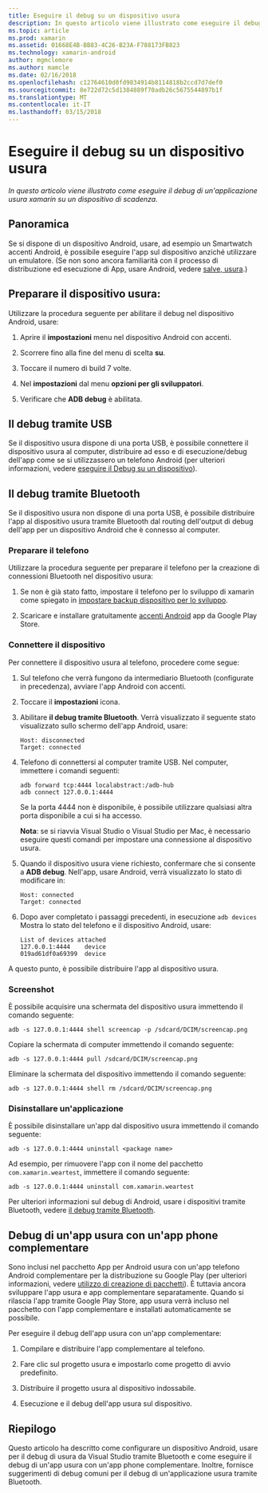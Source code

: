 ```yaml
---
title: Eseguire il debug su un dispositivo usura
description: In questo articolo viene illustrato come eseguire il debug di un'applicazione usura xamarin su un dispositivo di scadenza.
ms.topic: article
ms.prod: xamarin
ms.assetid: 01668E4B-BB83-4C26-B23A-F788173FB823
ms.technology: xamarin-android
author: mgmclemore
ms.author: mamcle
ms.date: 02/16/2018
ms.openlocfilehash: c12764610d0fd9834914b8114818b2ccd7d7def0
ms.sourcegitcommit: 8e722d72c5d1384889f70adb26c5675544897b1f
ms.translationtype: MT
ms.contentlocale: it-IT
ms.lasthandoff: 03/15/2018
---
```

# <a name="debug-on-a-wear-device"></a>Eseguire il debug su un dispositivo usura

_In questo articolo viene illustrato come eseguire il debug di un'applicazione usura xamarin su un dispositivo di scadenza._


## <a name="overview"></a>Panoramica

Se si dispone di un dispositivo Android, usare, ad esempio un Smartwatch accenti Android, è possibile eseguire l'app sul dispositivo anziché utilizzare un emulatore. (Se non sono ancora familiarità con il processo di distribuzione ed esecuzione di App, usare Android, vedere [salve, usura](~/android/wear/get-started/hello-wear.md).)

## <a name="prepare-the-wear-device"></a>Preparare il dispositivo usura:

Utilizzare la procedura seguente per abilitare il debug nel dispositivo Android, usare:

1.  Aprire il **impostazioni** menu nel dispositivo Android con accenti.

2.  Scorrere fino alla fine del menu di scelta **su**.

3.  Toccare il numero di build 7 volte.

4.  Nel **impostazioni** dal menu **opzioni per gli sviluppatori**.

5.  Verificare che **ADB debug** è abilitata.


## <a name="debugging-over-usb"></a>Il debug tramite USB

Se il dispositivo usura dispone di una porta USB, è possibile connettere il dispositivo usura al computer, distribuire ad esso e di esecuzione/debug dell'app come se si utilizzassero un telefono Android (per ulteriori informazioni, vedere [eseguire il Debug su un dispositivo](~/android/deploy-test/debugging/debug-on-device.md)).


## <a name="debugging-over-bluetooth"></a>Il debug tramite Bluetooth

Se il dispositivo usura non dispone di una porta USB, è possibile distribuire l'app al dispositivo usura tramite Bluetooth dal routing dell'output di debug dell'app per un dispositivo Android che è connesso al computer. 

### <a name="prepare-your-phone"></a>Preparare il telefono

Utilizzare la procedura seguente per preparare il telefono per la creazione di connessioni Bluetooth nel dispositivo usura: 

1.  Se non è già stato fatto, impostare il telefono per lo sviluppo di xamarin come spiegato in [impostare backup dispositivo per lo sviluppo](~/android/get-started/installation/set-up-device-for-development.md).

2.  Scaricare e installare gratuitamente [accenti Android](https://play.google.com/store/apps/details?id=com.google.android.wearable.app) app da Google Play Store.

### <a name="connect-the-device"></a>Connettere il dispositivo

Per connettere il dispositivo usura al telefono, procedere come segue:

1.  Sul telefono che verrà fungono da intermediario Bluetooth (configurate in precedenza), avviare l'app Android con accenti. 

2.  Toccare il **impostazioni** icona.

3.  Abilitare **il debug tramite Bluetooth**. Verrà visualizzato il seguente stato visualizzato sullo schermo dell'app Android, usare:

        Host: disconnected
        Target: connected

4.  Telefono di connettersi al computer tramite USB. Nel computer, immettere i comandi seguenti:

    ```shell
    adb forward tcp:4444 localabstract:/adb-hub
    adb connect 127.0.0.1:4444
    ```

    Se la porta 4444 non è disponibile, è possibile utilizzare qualsiasi altra porta disponibile a cui si ha accesso. 

    **Nota**: se si riavvia Visual Studio o Visual Studio per Mac, è necessario eseguire questi comandi per impostare una connessione al dispositivo usura.

5.  Quando il dispositivo usura viene richiesto, confermare che si consente a **ADB debug**. Nell'app, usare Android, verrà visualizzato lo stato di modificare in:

        Host: connected
        Target: connected

6.  Dopo aver completato i passaggi precedenti, in esecuzione `adb devices` Mostra lo stato del telefono e il dispositivo Android, usare:

        List of devices attached
        127.0.0.1:4444    device
        019ad61df0a69399  device

A questo punto, è possibile distribuire l'app al dispositivo usura.

<a name="screenshots" />

### <a name="taking-screenshots"></a>Screenshot

È possibile acquisire una schermata del dispositivo usura immettendo il comando seguente: 

```shell
adb -s 127.0.0.1:4444 shell screencap -p /sdcard/DCIM/screencap.png
```

Copiare la schermata di computer immettendo il comando seguente:

```shell
adb -s 127.0.0.1:4444 pull /sdcard/DCIM/screencap.png
```

Eliminare la schermata del dispositivo immettendo il comando seguente:

```shell
adb -s 127.0.0.1:4444 shell rm /sdcard/DCIM/screencap.png
```


### <a name="uninstalling-an-app"></a>Disinstallare un'applicazione

È possibile disinstallare un'app dal dispositivo usura immettendo il comando seguente:

```shell
adb -s 127.0.0.1:4444 uninstall <package name>
```

Ad esempio, per rimuovere l'app con il nome del pacchetto `com.xamarin.weartest`, immettere il comando seguente:

```shell
adb -s 127.0.0.1:4444 uninstall com.xamarin.weartest
```

Per ulteriori informazioni sul debug di Android, usare i dispositivi tramite Bluetooth, vedere [il debug tramite Bluetooth](https://developer.android.com/training/wearables/apps/bt-debugging.html).


## <a name="debugging-a-wear-app-with-a-companion-phone-app"></a>Debug di un'app usura con un'app phone complementare

Sono inclusi nel pacchetto App per Android usura con un'app telefono Android complementare per la distribuzione su Google Play (per ulteriori informazioni, vedere [utilizzo di creazione di pacchetti](~/android/wear/deploy-test/packaging.md)). È tuttavia ancora sviluppare l'app usura e app complementare separatamente. Quando si rilascia l'app tramite Google Play Store, app usura verrà incluso nel pacchetto con l'app complementare e installati automaticamente se possibile.

Per eseguire il debug dell'app usura con un'app complementare: 

1.  Compilare e distribuire l'app complementare al telefono.

2.  Fare clic sul progetto usura e impostarlo come progetto di avvio predefinito.

3.  Distribuire il progetto usura al dispositivo indossabile.

4.  Esecuzione e il debug dell'app usura sul dispositivo.

 
## <a name="summary"></a>Riepilogo

Questo articolo ha descritto come configurare un dispositivo Android, usare per il debug di usura da Visual Studio tramite Bluetooth e come eseguire il debug di un'app usura con un'app phone complementare. Inoltre, fornisce suggerimenti di debug comuni per il debug di un'applicazione usura tramite Bluetooth.

